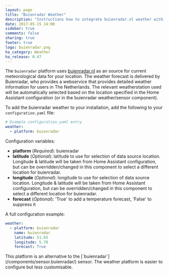 ```yaml
---
layout: page
title: "Buienradar Weather"
description: "Instructions how to integrate buienradar.nl weather within Home Assistant."
date: 2017-05-15 14:00
sidebar: true
comments: false
sharing: true
footer: true
logo: buienradar.png
ha_category: Weather
ha_release: 0.47
---
```


The `buienradar` platform uses [buienradar.nl](http://buienradar.nl/) as an source for current meteorological data for your location. The 
weather forecast is delivered by Buienradar, who provides a webservice that provides detailed weather information for users in The Netherlands.
The relevant weatherstation used will be automatically selected based on the location specified in the Home Assistant configuration (or in the buienradar weather/sensor component).

To add the buienradar weather to your installation, add the following to your `configuration.yaml` file:

```yaml
# Example configuration.yaml entry
weather:
  - platform: buienradar
```

Configuration variables:
- **platform** (*Required*): buienradar
- **latitude**  (*Optional*): latitude to use for selection of data source location. Longitude & latitude will be taken from Home Assistant configuration, but can be overridden/changed in this component to select a different location for buienradar.
- **longitude** (*Optional*): longitude to use for selection of data source location. Longitude & latitude will be taken from Home Assistant configuration, but can be overridden/changed in this component to select a different location for buienradar.
- **forecast** (*Optional*): 'True' to add a temperature forecast, 'False' to suppress it


A full configuration example:

```yaml
weather:
  - platform: buienradar
    name: buienradar
    latitude: 51.65
    longitude: 5.70
    forecast: True
```

<p class='note'>
This platform is an alternative to the [`buienradar`](/components/sensor.buienradar/) sensor.
The weather platform is easier to configure but less customisable.
</p>
